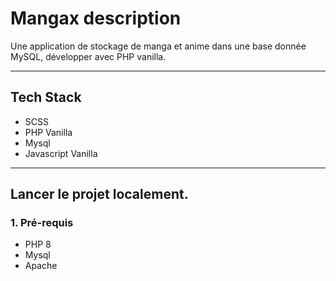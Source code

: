 
# Mangax description
Une application de stockage de manga et anime dans une base donnée MySQL, développer avec PHP vanilla.

---

## Tech Stack

- SCSS
- PHP Vanilla
- Mysql
- Javascript Vanilla
---



## Lancer le projet localement.

### 1. Pré-requis
- PHP 8
- Mysql
- Apache
